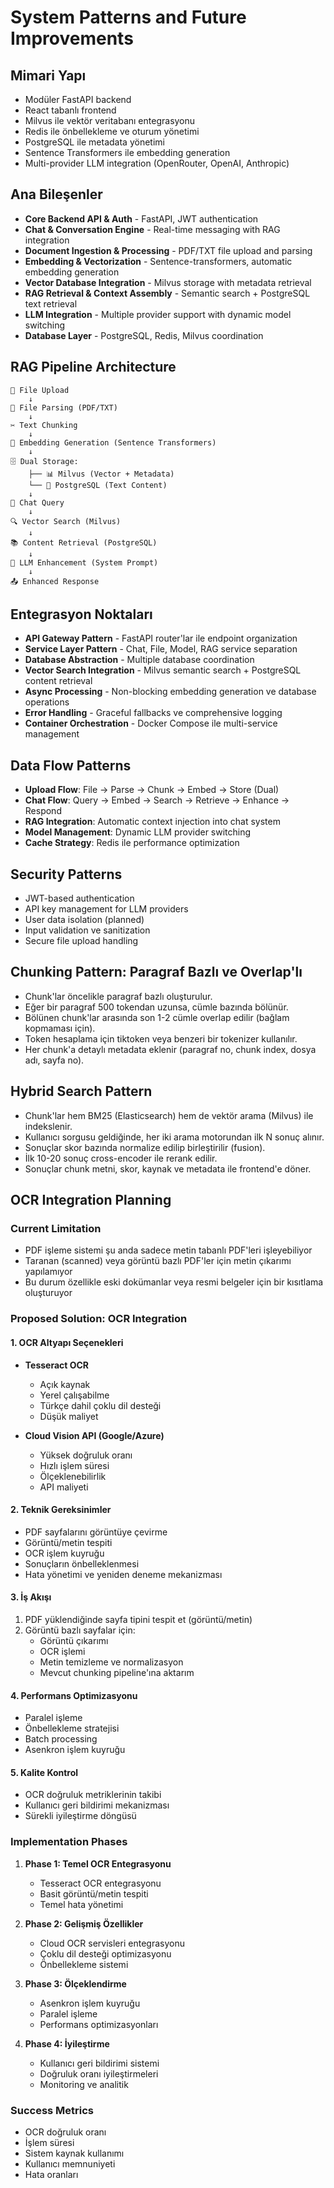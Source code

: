 # System Patterns and Future Improvements

## Mimari Yapı
- Modüler FastAPI backend
- React tabanlı frontend
- Milvus ile vektör veritabanı entegrasyonu
- Redis ile önbellekleme ve oturum yönetimi
- PostgreSQL ile metadata yönetimi
- Sentence Transformers ile embedding generation
- Multi-provider LLM integration (OpenRouter, OpenAI, Anthropic)

## Ana Bileşenler
- **Core Backend API & Auth** - FastAPI, JWT authentication
- **Chat & Conversation Engine** - Real-time messaging with RAG integration
- **Document Ingestion & Processing** - PDF/TXT file upload and parsing
- **Embedding & Vectorization** - Sentence-transformers, automatic embedding generation
- **Vector Database Integration** - Milvus storage with metadata retrieval
- **RAG Retrieval & Context Assembly** - Semantic search + PostgreSQL text retrieval
- **LLM Integration** - Multiple provider support with dynamic model switching
- **Database Layer** - PostgreSQL, Redis, Milvus coordination

## RAG Pipeline Architecture
```
📁 File Upload
    ↓
📄 File Parsing (PDF/TXT)
    ↓
✂️ Text Chunking
    ↓
🧠 Embedding Generation (Sentence Transformers)
    ↓
🗄️ Dual Storage:
    ├── 📊 Milvus (Vector + Metadata)
    └── 🐘 PostgreSQL (Text Content)
    ↓
💬 Chat Query
    ↓
🔍 Vector Search (Milvus)
    ↓
📚 Content Retrieval (PostgreSQL)
    ↓
🤖 LLM Enhancement (System Prompt)
    ↓
📤 Enhanced Response
```

## Entegrasyon Noktaları
- **API Gateway Pattern** - FastAPI router'lar ile endpoint organization
- **Service Layer Pattern** - Chat, File, Model, RAG service separation
- **Database Abstraction** - Multiple database coordination
- **Vector Search Integration** - Milvus semantic search + PostgreSQL content retrieval
- **Async Processing** - Non-blocking embedding generation ve database operations
- **Error Handling** - Graceful fallbacks ve comprehensive logging
- **Container Orchestration** - Docker Compose ile multi-service management

## Data Flow Patterns
- **Upload Flow**: File → Parse → Chunk → Embed → Store (Dual)
- **Chat Flow**: Query → Embed → Search → Retrieve → Enhance → Respond  
- **RAG Integration**: Automatic context injection into chat system
- **Model Management**: Dynamic LLM provider switching
- **Cache Strategy**: Redis ile performance optimization

## Security Patterns
- JWT-based authentication
- API key management for LLM providers
- User data isolation (planned)
- Input validation ve sanitization
- Secure file upload handling 

## Chunking Pattern: Paragraf Bazlı ve Overlap'lı
- Chunk'lar öncelikle paragraf bazlı oluşturulur.
- Eğer bir paragraf 500 tokendan uzunsa, cümle bazında bölünür.
- Bölünen chunk'lar arasında son 1-2 cümle overlap edilir (bağlam kopmaması için).
- Token hesaplama için tiktoken veya benzeri bir tokenizer kullanılır.
- Her chunk'a detaylı metadata eklenir (paragraf no, chunk index, dosya adı, sayfa no).

## Hybrid Search Pattern
- Chunk'lar hem BM25 (Elasticsearch) hem de vektör arama (Milvus) ile indekslenir.
- Kullanıcı sorgusu geldiğinde, her iki arama motorundan ilk N sonuç alınır.
- Sonuçlar skor bazında normalize edilip birleştirilir (fusion).
- İlk 10-20 sonuç cross-encoder ile rerank edilir.
- Sonuçlar chunk metni, skor, kaynak ve metadata ile frontend'e döner. 

## OCR Integration Planning

### Current Limitation
- PDF işleme sistemi şu anda sadece metin tabanlı PDF'leri işleyebiliyor
- Taranan (scanned) veya görüntü bazlı PDF'ler için metin çıkarımı yapılamıyor
- Bu durum özellikle eski dokümanlar veya resmi belgeler için bir kısıtlama oluşturuyor

### Proposed Solution: OCR Integration

#### 1. OCR Altyapı Seçenekleri
- **Tesseract OCR**
  - Açık kaynak
  - Yerel çalışabilme
  - Türkçe dahil çoklu dil desteği
  - Düşük maliyet
  
- **Cloud Vision API (Google/Azure)**
  - Yüksek doğruluk oranı
  - Hızlı işlem süresi
  - Ölçeklenebilirlik
  - API maliyeti

#### 2. Teknik Gereksinimler
- PDF sayfalarını görüntüye çevirme
- Görüntü/metin tespiti
- OCR işlem kuyruğu
- Sonuçların önbelleklenmesi
- Hata yönetimi ve yeniden deneme mekanizması

#### 3. İş Akışı
1. PDF yüklendiğinde sayfa tipini tespit et (görüntü/metin)
2. Görüntü bazlı sayfalar için:
   - Görüntü çıkarımı
   - OCR işlemi
   - Metin temizleme ve normalizasyon
   - Mevcut chunking pipeline'ına aktarım

#### 4. Performans Optimizasyonu
- Paralel işleme
- Önbellekleme stratejisi
- Batch processing
- Asenkron işlem kuyruğu

#### 5. Kalite Kontrol
- OCR doğruluk metriklerinin takibi
- Kullanıcı geri bildirimi mekanizması
- Sürekli iyileştirme döngüsü

### Implementation Phases

1. **Phase 1: Temel OCR Entegrasyonu**
   - Tesseract OCR entegrasyonu
   - Basit görüntü/metin tespiti
   - Temel hata yönetimi

2. **Phase 2: Gelişmiş Özellikler**
   - Cloud OCR servisleri entegrasyonu
   - Çoklu dil desteği optimizasyonu
   - Önbellekleme sistemi

3. **Phase 3: Ölçeklendirme**
   - Asenkron işlem kuyruğu
   - Paralel işleme
   - Performans optimizasyonları

4. **Phase 4: İyileştirme**
   - Kullanıcı geri bildirimi sistemi
   - Doğruluk oranı iyileştirmeleri
   - Monitoring ve analitik

### Success Metrics
- OCR doğruluk oranı
- İşlem süresi
- Sistem kaynak kullanımı
- Kullanıcı memnuniyeti
- Hata oranları 